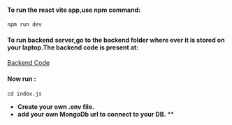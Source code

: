 
#### To run the react vite app,use npm command:

`npm run dev`

#### To run backend server,go to the backend folder where ever it is stored on your laptop.The backend code is present at:

[Backend Code](https://github.com/Dux1907/open-soup/tree/master/week-3/04-course-app-hard)

#### Now run :

`cd index.js`


* **Create your own .env file.**
* **add your own MongoDb url to connect to your DB.**
**
